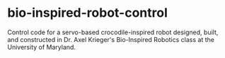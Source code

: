 # bio-inspired-robot-control
Control code for a servo-based crocodile-inspired robot designed, built, and constructed in Dr. Axel Krieger's Bio-Inspired Robotics class at the University of Maryland.

